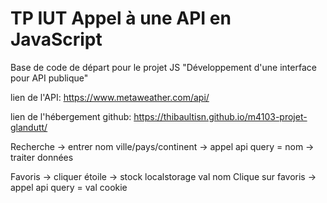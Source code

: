 # TP IUT Appel à une API en JavaScript
Base de code de départ pour le projet JS "Développement d'une interface pour API publique"

lien de l'API: https://www.metaweather.com/api/

lien de l'hébergement github: https://thibaultisn.github.io/m4103-projet-glandutt/


Recherche -> entrer nom ville/pays/continent -> appel api query = nom -> traiter données

Favoris -> cliquer étoile -> stock localstorage val nom
Clique sur favoris -> appel api query = val cookie
